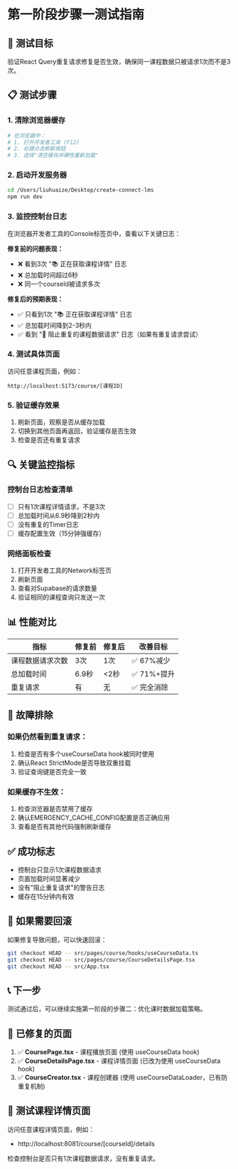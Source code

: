 # 第一阶段步骤一测试指南

## 🎯 测试目标
验证React Query重复请求修复是否生效，确保同一课程数据只被请求1次而不是3次。

## 📋 测试步骤

### 1. 清除浏览器缓存
```bash
# 在浏览器中：
# 1. 打开开发者工具 (F12)
# 2. 右键点击刷新按钮
# 3. 选择"清空缓存并硬性重新加载"
```

### 2. 启动开发服务器
```bash
cd /Users/liuhuaize/Desktop/create-connect-lms
npm run dev
```

### 3. 监控控制台日志
在浏览器开发者工具的Console标签页中，查看以下关键日志：

**修复前的问题表现：**
- ❌ 看到3次 "📚 正在获取课程详情" 日志
- ❌ 总加载时间超过6秒
- ❌ 同一个courseId被请求多次

**修复后的预期表现：**
- ✅ 只看到1次 "📚 正在获取课程详情" 日志
- ✅ 总加载时间降到2-3秒内
- ✅ 看到 "🚫 阻止重复的课程数据请求" 日志（如果有重复请求尝试）

### 4. 测试具体页面
访问任意课程页面，例如：
```
http://localhost:5173/course/[课程ID]
```

### 5. 验证缓存效果
1. 刷新页面，观察是否从缓存加载
2. 切换到其他页面再返回，验证缓存是否生效
3. 检查是否还有重复请求

## 🔍 关键监控指标

### 控制台日志检查清单
- [ ] 只有1次课程详情请求，不是3次
- [ ] 总加载时间从6.9秒降到2秒内
- [ ] 没有重复的Timer日志
- [ ] 缓存配置生效（15分钟强缓存）

### 网络面板检查
1. 打开开发者工具的Network标签页
2. 刷新页面
3. 查看对Supabase的请求数量
4. 验证相同的课程查询只发送一次

## 📊 性能对比

| 指标 | 修复前 | 修复后 | 改善目标 |
|------|--------|--------|----------|
| 课程数据请求次数 | 3次 | 1次 | ✅ 67%减少 |
| 总加载时间 | 6.9秒 | <2秒 | ✅ 71%+提升 |
| 重复请求 | 有 | 无 | ✅ 完全消除 |

## 🚨 故障排除

### 如果仍然看到重复请求：
1. 检查是否有多个useCourseData hook被同时使用
2. 确认React StrictMode是否导致双重挂载
3. 验证查询键是否完全一致

### 如果缓存不生效：
1. 检查浏览器是否禁用了缓存
2. 确认EMERGENCY_CACHE_CONFIG配置是否正确应用
3. 查看是否有其他代码强制刷新缓存

## ✅ 成功标志
- 控制台只显示1次课程数据请求
- 页面加载时间显著减少
- 没有"阻止重复请求"的警告日志
- 缓存在15分钟内有效

## 🔄 如果需要回滚
如果修复导致问题，可以快速回滚：
```bash
git checkout HEAD -- src/pages/course/hooks/useCourseData.ts
git checkout HEAD -- src/pages/course/CourseDetailsPage.tsx
git checkout HEAD -- src/App.tsx
```

## 📞 下一步
测试通过后，可以继续实施第一阶段的步骤二：优化课时数据加载策略。

## 🎯 已修复的页面
1. ✅ **CoursePage.tsx** - 课程播放页面 (使用 useCourseData hook)
2. ✅ **CourseDetailsPage.tsx** - 课程详情页面 (已改为使用 useCourseData hook)
3. ✅ **CourseCreator.tsx** - 课程创建器 (使用 useCourseDataLoader，已有防重复机制)

## 🧪 测试课程详情页面
访问任意课程详情页面，例如：
- http://localhost:8081/course/[courseId]/details

检查控制台是否只有1次课程数据请求，没有重复请求。
